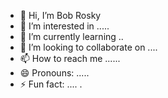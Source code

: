- 👋 Hi, I’m Bob Rosky
- 👀 I’m interested in .....
- 🌱 I’m currently learning ..
- 💞️ I’m looking to collaborate on ....
- 📫 How to reach me ......
- 😄 Pronouns: .....
- ⚡ Fun fact: ....
.
<!---
bobroskylashay/bobroskylashay is a ✨ special ✨ repository because its `README.md` (this file) appears on your GitHub profile.
You can click the Preview link to take a look at your changes.
--->
